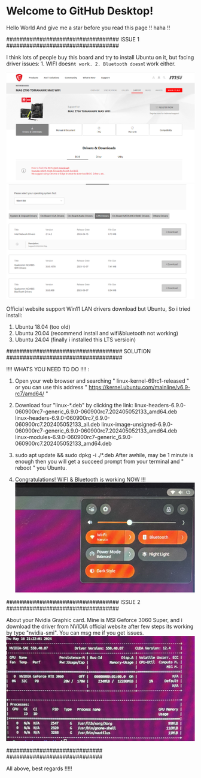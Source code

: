 # Welcome to GitHub Desktop!
Hello World
And give me a star before you read this page !! haha !!

##################################
ISSUE 1
##################################

I think lots of people buy this board and try to install Ubuntu on it, but facing driver issues:
    1. WIFI doesn`t work.
    2. Bluetooth doesn`t work either.

![alt text](image.png)
![alt text](image-1.png)

Official website support Win11 LAN drivers download but Ubuntu, So i tried install:
1. Ubuntu 18.04 (too old)
2. Ubuntu 20.04 (recommend install and wifi&bluetooth not working)
3. Ubuntu 24.04 (finally i installed this LTS versioin)

###################################
SOLUTION
###################################

!!!! WHATS YOU NEED TO DO !!!! :
1. Open your web browser and searching " linux-kernel-69rc1-released " or you can use this address " https://kernel.ubuntu.com/mainline/v6.9-rc7/amd64/ "

2. Download four "linux-*.deb" by clicking the link:
linux-headers-6.9.0-060900rc7-generic_6.9.0-060900rc7.202405052133_amd64.deb	 
linux-headers-6.9.0-060900rc7_6.9.0-060900rc7.202405052133_all.deb
linux-image-unsigned-6.9.0-060900rc7-generic_6.9.0-060900rc7.202405052133_amd64.deb	 
linux-modules-6.9.0-060900rc7-generic_6.9.0-060900rc7.202405052133_amd64.deb

3. sudo apt update && sudo dpkg -i ./*.deb
After awhile, may be 1 minute is enough then you will get a succeed prompt from your terminal and " reboot " you Ubuntu.

4. Congratulations! WIFI & Bluetooth is working NOW !!!
![alt text](image-2.png)

##################################
ISSUE 2
##################################

About your Nvidia Graphic card.
Mine is MSI Geforce 3060 Super, and i download the driver from NVIDIA official website after few steps its working by type "nvidia-smi". You can msg me if you get issues.
![alt text](image-3.png)


#############################
#############################

All above, best regards !!!!!
